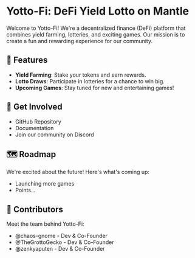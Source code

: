 # Yotto-Fi: DeFi Yield Lotto on Mantle

Welcome to Yotto-Fi! We're a decentralized finance (DeFi) platform that combines yield farming, lotteries, and exciting games. Our mission is to create a fun and rewarding experience for our community.

## 🚀 Features

- **Yield Farming**: Stake your tokens and earn rewards.
- **Lotto Draws**: Participate in lotteries for a chance to win big.
- **Upcoming Games**: Stay tuned for new and entertaining games!

## 🤝 Get Involved

- GitHub Repository
- Documentation
- Join our community on Discord

## 🗺️ Roadmap

We're excited about the future! Here's what's coming up:
- Launching more games
- Points...

## 👥 Contributors

Meet the team behind Yotto-Fi:
- @chaos-gnome - Dev & Co-Founder
- @TheGrottoGecko - Dev & Co-Founder
- @zenkyaputen - Dev & Co-Founder
